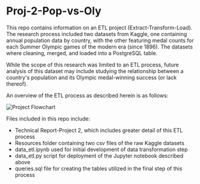 # Proj-2-Pop-vs-Oly

This repo contains information on an ETL project (Extract-Transform-Load). The research process included two datasets from Kaggle, one containing annual population data by country, with the other featuring medal counts for each Summer Olympic games of the modern era (since 1896). The datasets where cleaning, merged, and loaded into a PostgreSQL table. 

While the scope of this research was limited to an ETL process, future analysis of this dataset may include studying the relationship between a country's population and its Olympic medal-winning success (or lack thereof).  

An overview of the ETL process as described herein is as follows:

![Project Flowchart](https://github.com/VTNoble/Proj-2-Pop-vs-Oly/blob/main/Resources/Flowchart.jpg?raw=true)


Files included in this repo include:
* Technical Report-Project 2, which includes greater detail of this ETL process
* Resources folder containing two csv files of the raw Kaggle datasets
* data_etl.ipynb used for initial development of data transformation step
* data_etl.py script for deployment of the Jupyter notebook described above
* queries.sql file for creating the tables utilized in the final step of this process


